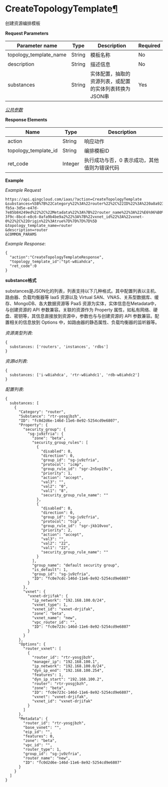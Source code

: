 ---
---

# CreateTopologyTemplate[¶](#createtopologytemplate "永久链接至标题")

创建资源编排模板

**Request Parameters**

| Parameter name | Type | Description | Required |
| --- | --- | --- | --- |
| topology_template_name | String | 模板名称 | No |
| description | String | 描述信息 | No |
| substances | String | 实体配置，抽取的资源列表，或配置的实体列表转换为JSON串 | Yes |

[_公共参数_](../../common/parameters.html#api-common-parameters)

**Response Elements**

| Name | Type | Description |
| --- | --- | --- |
| action | String | 响应动作 |
| topology_template_id | String | 编排模板ID |
| ret_code | Integer | 执行成功与否，0 表示成功，其他值则为错误代码 |

**Example**

_Example Request_

```
https://api.qingcloud.com/iaas/?action=CreateTopologyTemplate
&substances=%5B%7B%22Category%22%3A%22router%22%2C%22ID%22%3A%220a8a9230-fb5a-3d5e-e47d-7e85b84249ed%22%2C%22Metadata%22%3A%7B%22router_name%22%3A%22%E6%96%B0%E5%BB%BA%E8%B7%AF%E7%94%B1%E5%99%A8+3%22%2C%22router_type%22%3A%221%22%2C%22features%22%3A1%2C%22container%22%3Anull%7D%2C%22Options%22%3A%7B%7D%2C%22Property%22%3A%7B%22vxnet%22%3A%7B%22eaa31d1a-3f9c-8bcd-e8c6-0afa9b4be9a2%22%3A%7B%22vxnet_id%22%3A%22vxnet-0%22%2C%22Origin%22%3Atrue%7D%7D%7D%7D%5D
&topology_template_name=router
&description=router
&COMMON_PARAMS
```

_Example Response_:

```
{
  "action":"CreateTopologyTemplateResponse",
  "topology_template_id":"tpt-w8iahdca",
  "ret_code":0
}
```

**substance格式**

substances是JSON化的列表，列表支持以下几种格式。其中配置列表以主机、路由器、负载均衡器等 IaaS 资源以及 Virtual SAN、VNAS、关系型数据库、缓存、MongoDB、各大数据资源等 PaaS 资源为实体，实体信息在Metadata中，与创建资源的 API 参数兼容。关联的资源作为 Property 属性，如私有网络、硬盘、密钥等，其信息直接放到资源中，参数也与与创建资源的 API 参数兼容。配置相关的信息放到 Options 中，如路由器的静态属性、负载均衡器的监听器等。

_资源类型列表_:

```
{
  substances: ['routers', 'instances', 'rdbs']
}
```

_资源id列表_:

```
{
  substances: ['i-w8iahdca', 'rtr-w8iahdc1', 'rdb-w8iahdc2']
}
```

_配置列表_:

```
{
  substances: [
    {
      "Category": "router",
      "Substance": "rtr-yosgjbzh",
      "ID": "fc0d2d6e-146d-11e6-8e92-5254cd9e6807",
      "Property": {
        "security_group": {
          "sg-ju9zfria": {
            "zone": "beta",
            "security_group_rules": [
              {
                "disabled": 0,
                "direction": 0,
                "group_id": "sg-ju9zfria",
                "protocol": "icmp",
                "group_rule_id": "sgr-2n5xp19s",
                "priority": 1,
                "action": "accept",
                "val3": "",
                "val2": "0",
                "val1": "8",
                "security_group_rule_name": ""
              },
              {
                "disabled": 0,
                "direction": 0,
                "group_id": "sg-ju9zfria",
                "protocol": "tcp",
                "group_rule_id": "sgr-jkb10voo",
                "priority": 2,
                "action": "accept",
                "val3": "",
                "val2": "22",
                "val1": "22",
                "security_group_rule_name": ""
              }
            ],
            "group_name": "default security group",
            "is_default": 1,
            "group_id": "sg-ju9zfria",
            "ID": "fc0e7cdc-146d-11e6-8e92-5254cd9e6807"
          }
        },
        "vxnet": {
          "vxnet-drjifak": {
            "ip_network": "192.168.100.0/24",
            "vxnet_type": 1,
            "vxnet_id": "vxnet-drjifak",
            "zone": "beta",
            "vxnet_name": "new",
            "vpc_router_id": "",
            "ID": "fc0e723c-146d-11e6-8e92-5254cd9e6807"
          }
        }
      },
      "Options": {
        "router_vxnet": [
          {
            "router_id": "rtr-yosgjbzh",
            "manager_ip": "192.168.100.1",
            "ip_network": "192.168.100.0/24",
            "dyn_ip_end": "192.168.100.254",
            "features": 1,
            "dyn_ip_start": "192.168.100.2",
            "router": "rtr-yosgjbzh",
            "zone": "beta",
            "ID": "fc0e723c-146d-11e6-8e92-5254cd9e6807",
            "vxnet": "vxnet-drjifak",
            "vxnet_id": "vxnet-drjifak"
          }
        ]
      },
      "Metadata": {
        "router_id": "rtr-yosgjbzh",
        "base_vxnet": "",
        "eip_id": "",
        "features": 0,
        "zone": "beta",
        "vpc_id": "",
        "router_type": 1,
        "group_id": "sg-ju9zfria",
        "router_name": "new",
        "ID": "fc0d2d6e-146d-11e6-8e92-5254cd9e6807"
      }
    }
  ]
}
```
